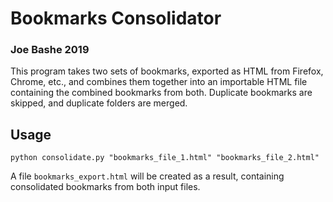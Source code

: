# Bookmarks Consolidator

### Joe Bashe 2019

This program takes two sets of bookmarks, exported as HTML from Firefox, 
Chrome, etc., and combines them together into an importable HTML file 
containing the combined bookmarks from both. Duplicate bookmarks are skipped,
and duplicate folders are merged.

## Usage

    python consolidate.py "bookmarks_file_1.html" "bookmarks_file_2.html"

A file `bookmarks_export.html` will be created as a result, containing 
consolidated bookmarks from both input files.